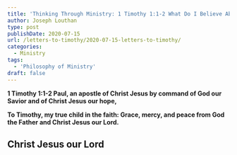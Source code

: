```yaml
---
title: 'Thinking Through Ministry: 1 Timothy 1:1-2 What Do I Believe About God? [Part 4]'
author: Joseph Louthan
type: post
publishDate: 2020-07-15
url: /letters-to-timothy/2020-07-15-letters-to-timothy/
categories:
  - Ministry
tags:
  - 'Philosophy of Ministry'
draft: false
---
```


**1 Timothy 1:1-2 Paul, an apostle of Christ Jesus by command of God our Savior and of Christ Jesus our hope,**

**To Timothy, my true child in the faith: Grace, mercy, and peace from God the Father and Christ Jesus our Lord.**

## Christ Jesus our Lord